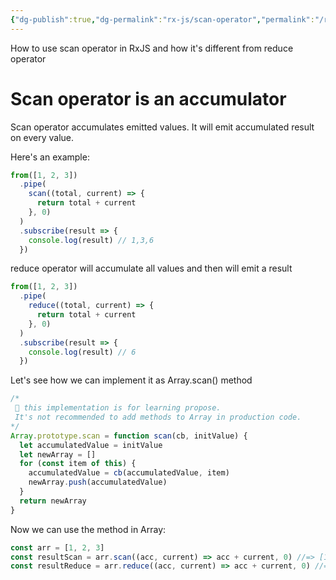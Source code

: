```yaml
---
{"dg-publish":true,"dg-permalink":"rx-js/scan-operator","permalink":"/rx-js/scan-operator/"}
---
```


How to use scan operator in RxJS and how it's different from reduce operator


# Scan operator is an accumulator

Scan operator accumulates emitted values.
It will emit accumulated result on every value.

Here's an example:

```javascript
from([1, 2, 3])
  .pipe(
    scan((total, current) => {
      return total + current
    }, 0)
  )
  .subscribe(result => {
    console.log(result) // 1,3,6
  })
```

reduce operator will accumulate all values and then will emit a result

```javascript
from([1, 2, 3])
  .pipe(
    reduce((total, current) => {
      return total + current
    }, 0)
  )
  .subscribe(result => {
    console.log(result) // 6
  })
```

Let's see how we can implement it as Array.scan() method

```javascript
/*
 🛑 this implementation is for learning propose. 
 It's not recommended to add methods to Array in production code.
*/
Array.prototype.scan = function scan(cb, initValue) {
  let accumulatedValue = initValue
  let newArray = []
  for (const item of this) {
    accumulatedValue = cb(accumulatedValue, item)
    newArray.push(accumulatedValue)
  }
  return newArray
}
```

Now we can use the method in Array:

```javascript
const arr = [1, 2, 3]
const resultScan = arr.scan((acc, current) => acc + current, 0) //=> [1,3,6]
const resultReduce = arr.reduce((acc, current) => acc + current, 0) //=> 6
```
